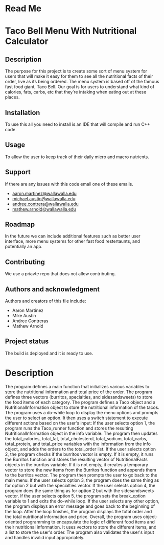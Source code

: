 # Read Me 
# Taco Bell Menu With Nutritional Calculator


## Description
The purpose for this project is to create some sort of menu system for users that will make it easy for them to see all the nutritional 
facts of their order, live as its being ordered. The menu system is based off of the famous fast food giant, Taco Bell. Our goal is for users to understand what kind of calories, fats, carbs, etc that they're intaking when eating out at these places.


## Installation
To use this all you need to install is an IDE that will compile and run C++ code.

## Usage
To allow the user to keep track of their daily micro and macro nutrients.

## Support
If there are any issues with this code email one of these emails.
* aaron.martinez@wallawalla.edu
* michael.austin@wallawalla.edu
* andree.contrera@wallawalla.edu
* mathew.arnold@wallawalla.edu

## Roadmap
In the future we can include additional features such as better user interface, more menu systems for other fast food restertaunts, and potentially an app.

## Contributing
We use a priavte repo that does not allow contributing.

## Authors and acknowledgment
Authors and creators of this file include:
* Aaron Martinez
* Mike Austin 
* Andree Contreras
* Mathew Arnold

## Project status
The build is deployed and it is ready to use.

# Description

The program defines a main function that initializes various variables to store the nutritional information and total price of the order.
The program defines three vectors (burritos, specialties, and sidesandsweets) to store the food items of each category.
The program defines a Taco object and a NutritionalInformation object to store the nutritional information of the tacos.
The program uses a do-while loop to display the menu options and prompts the user to select an option. It then uses a switch statement to execute different actions based on the user's input:
If the user selects option 1, the program runs the Taco_runner function and stores the resulting NutritionalInformation object in the info variable. The program then updates the total_calories, total_fat, total_cholesterol, total_sodium, total_carbs, total_protein, and total_price variables with the information from the info object, and adds the orders to the total_order list.
If the user selects option 2, the program checks if the burritos vector is empty. If it is empty, it runs the Burritos function and stores the resulting vector of NutritionalFacts objects in the burritos variable. If it is not empty, it creates a temporary vector to store the new items from the Burritos function and appends them to the burritos vector. The program then prompts the user to go back to the main menu.
If the user selects option 3, the program does the same thing as for option 2 but with the specialties vector.
If the user selects option 4, the program does the same thing as for option 2 but with the sidesandsweets vector.
If the user selects option 5, the program sets the break_option variable to 1 and exits the do-while loop.
If the user selects any other option, the program displays an error message and goes back to the beginning of the loop.
After the loop finishes, the program displays the total order and the total nutritional information and price.
Overall, the program uses object-oriented programming to encapsulate the logic of different food items and their nutritional information. It uses vectors to store the different items, and a list to store the user's order. The program also validates the user's input and handles invalid input appropriately.